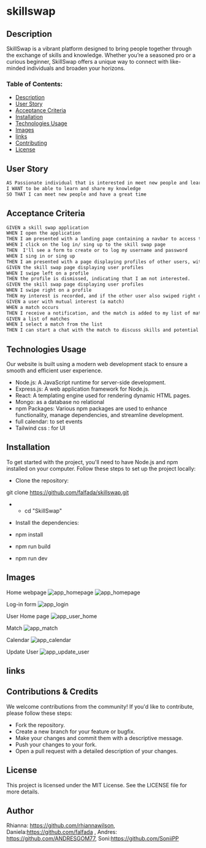 # skillswap

## Description

SkillSwap is a vibrant platform designed to bring people together through the exchange of skills and knowledge. Whether you’re a seasoned pro or a curious beginner, SkillSwap offers a unique way to connect with like-minded individuals and broaden your horizons.

### Table of Contents:

- [Description](#description)
- [User Story](#userstory)
- [Acceptance Criteria](#AcceptanceCriteria)
- [Installation](#installation)
- [Technologies Usage](#technologies-usage)
- [Images](#images)
- [links](#links)
- [Contributing](#contributing)
- [License](#license)


## User Story
```md
AS Passionate individual that is interested in meet new people and learn or teach new skills
I WANT to be able to learn and share my knowledge
SO THAT I can meet new people and have a great time

```
## Acceptance Criteria
```md
GIVEN a skill swap application
WHEN I open the application
THEN I am presented with a landing page containing a navbar to access the skill swap home-page, also a small description, about us , frequent question
WHEN I click on the log in/ sing up to the skill swap page
THEN  I'll see a form to create or to log my username and password
WHEN I sing in or sing up 
THEN I am presented with a page displaying profiles of other users, with the option to swipe left if I'm not interested or right if I am interested
GIVEN the skill swap page displaying user profiles
WHEN I swipe left on a profile
THEN the profile is dismissed, indicating that I am not interested.
GIVEN the skill swap page displaying user profiles
WHEN I swipe right on a profile
THEN my interest is recorded, and if the other user also swiped right on my profile, we are notified of a match.
GIVEN a user with mutual interest (a match)
WHEN a match occurs
THEN I receive a notification, and the match is added to my list of matches.
GIVEN a list of matches
WHEN I select a match from the list
THEN I can start a chat with the match to discuss skills and potential exchanges.

```


## Technologies Usage
Our website is built using a modern web development stack to ensure a smooth and efficient user experience.

- Node.js: A JavaScript runtime for server-side development.
- Express.js: A web application framework for Node.js.
- React: A templating engine used for rendering dynamic HTML pages.
- Mongo: as a database no relational
- npm Packages: Various npm packages are used to enhance functionality, manage dependencies, and streamline development.
- full calendar: to set events
- Tailwind css : for UI

## Installation
To get started with the project, you'll need to have Node.js and npm installed on your computer. Follow these steps to set up the project locally:

- Clone the repository:

git clone https://github.com/falfada/skillswap.git
- - cd "SkillSwap"

- Install the dependencies:

- npm install
- npm run build
- npm run dev 

## Images

Home webpage
![app_homepage](/Client/public/favs/homepage.png "app home page")
![app_homepage](/Client/public/favs/homepage2.png "app home page")

Log-in form
![app_login](/Client/public/favs/loginForm.png "app login form")

User Home page
![app_user_home](/Client/public/favs/userHomepage.png "app user home page")

Match
![app_match](/Client/public/favs/matches.png "app match")

Calendar
![app_calendar](/Client/public/favs/calendar.png "app calendar")

Update User
![app_update_user](/Client/public/favs/UpdateUser.png "app update user")

## links


## Contributions & Credits

We welcome contributions from the community! If you'd like to contribute, please follow these steps:

- Fork the repository.
- Create a new branch for your feature or bugfix.
- Make your changes and commit them with a descriptive message.
- Push your changes to your fork.
- Open a pull request with a detailed description of your changes.

## License

This project is licensed under the MIT License. See the LICENSE file for more details.

## Author

Rhianna: https://github.com/rhiannawilson, 
Daniela:https://github.com/falfada ,
Andres: https://github.com/ANDRESGOM77, 
Soni:https://github.com/SoniiPP